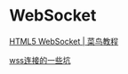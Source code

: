 WebSocket
===

[HTML5 WebSocket | 菜鸟教程](http://www.runoob.com/html/html5-websocket.html)   

[wss连接的一些坑](https://blog.csdn.net/hfismyangel/article/details/82758629)   
